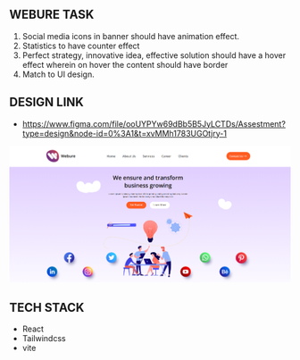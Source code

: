 ## WEBURE TASK

1. Social media icons in banner should have animation effect.
2. Statistics to have counter effect
3. Perfect strategy, innovative idea, effective solution should have a hover effect wherein on hover the content should have border
4. Match to UI design.

## DESIGN LINK

- https://www.figma.com/file/ooUYPYw69dBb5B5JyLCTDs/Assestment?type=design&node-id=0%3A1&t=xvMMh1783UGOtjry-1

![Screenshot](./src/assets/Screenshot%20from%202023-06-21%2013-07-04.png)

## TECH STACK
- React
- Tailwindcss
- vite

